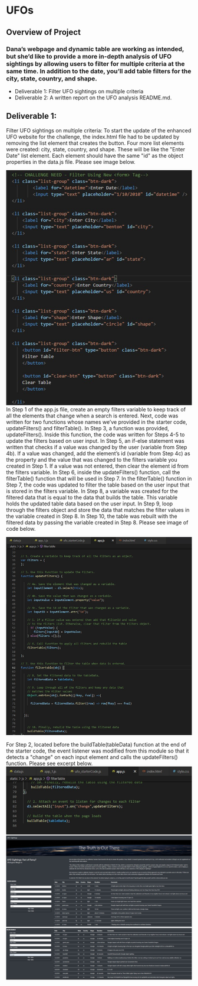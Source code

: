 # UFOs
## Overview of Project
### Dana’s webpage and dynamic table are working as intended, but she’d like to provide a more in-depth analysis of UFO sightings by allowing users to filter for multiple criteria at the same time. In addition to the date, you’ll add table filters for the city, state, country, and shape.

* Deliverable 1: Filter UFO sightings on multiple criteria
* Deliverable 2: A written report on the UFO analysis README.md.

## Deliverable 1:
Filter UFO sightings on multiple criteria:
To start the update of the enhanced UFO website for the challenge, the index.html file had to be updated by removing the list element that creates the button.  Four more list elements were created: city, state, country, and shape. These will be like the "Enter Date" list element. Each element should have the same "id" as the object properties in the data.js file.  Please see image below.

![Resources/Challenge_Index_update_4_added_elements.jpg](Resources/Challenge_Index_update_4_added_elements.jpg)
In Step 1 of the app.js file, create an empty filters variable to keep track of all the elements that change when a search is entered. Next, code was written for two functions whose names we’ve provided in the starter code, updateFilters() and filterTable().  In Step 3, a function was provided, updateFilters(). Inside this function, the code was written for Steps 4-5 to update the filters based on user input.  In Step 5, an if-else statement was written that checks if a value was changed by the user (variable from Step 4b). If a value was changed, add the element’s id (variable from Step 4c) as the property and the value that was changed to the filters variable you created in Step 1. If a value was not entered, then clear the element id from the filters variable.  In Step 6, inside the updateFilters() function, call the filterTable() function that will be used in Step 7.  In the filterTable() function in Step 7, the code was updated to filter the table based on the user input that is stored in the filters variable.  In Step 8, a variable was created for the filtered data that is equal to the data that builds the table. This variable holds the updated table data based on the user input.  In Step 9, loop through the filters object and store the data that matches the filter values in the variable created in Step 8.  In Step 10, the table was rebuilt with the filtered data by passing the variable created in Step 8.  Please see image of code below.

![Resources/Challenge_Code_for_steps1_10.jpg](Resources/Challenge_Code_for_steps1_10.jpg)

For Step 2, located before the buildTable(tableData) function at the end of the starter code, the event listener was modified from this module so that it detects a "change" on each input element and calls the updateFilters() function.  Please see excerpt below.
![Resources/Challenge_Code_for_step2.jpg](Resources/Challenge_Code_for_step2.jpg)
![Resources/Challenge_Completed_Page_OUTPUT.jpg](Resources/Challenge_Completed_Page_OUTPUT.jpg)
![Resources/Challenge_Completed_Filtered_Search_Triangle.jpg](Resources/Challenge_Completed_Filtered_Search_Triangle.jpg)
